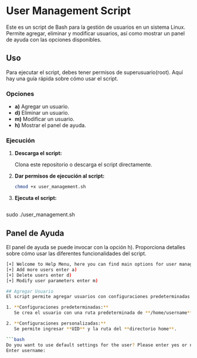 # User Management Script

Este es un script de Bash para la gestión de usuarios en un sistema Linux. Permite agregar, eliminar y modificar usuarios, así como mostrar un panel de ayuda con las opciones disponibles.

## Uso

Para ejecutar el script, debes tener permisos de superusuario(root). Aquí hay una guía rápida sobre cómo usar el script.

### Opciones

- **a)** Agregar un usuario.
- **d)** Eliminar un usuario.
- **m)** Modificar un usuario.
- **h)** Mostrar el panel de ayuda.

### Ejecución

1. **Descarga el script:**

   Clona este repositorio o descarga el script directamente.

2. **Dar permisos de ejecución al script:**

   ```bash
   chmod +x user_management.sh
3. **Ejecuta el script:**
   
   ```bash
  sudo ./user_management.sh

## Panel de Ayuda
El panel de ayuda se puede invocar con la opción h). Proporciona detalles sobre cómo usar las diferentes funcionalidades del script.

```bash
[+] Welcome to Help Menu, here you can find main options for user management tool:
[+] Add more users enter a)
[+] Delete users enter d)
[+] Modify user parameters enter m)

## Agregar Usuario
El script permite agregar usuarios con configuraciones predeterminadas o personalizadas.

1. **Configuraciones predeterminadas:**
   Se crea el usuario con una ruta predeterminada de **/home/username** y shell **/bin/bash**.

2. **Configuraciones personalizadas:**
   Se permite ingresar **UID** y la ruta del **directorio home**.

```bash
Do you want to use default settings for the user? Please enter yes or no:
Enter username: 




